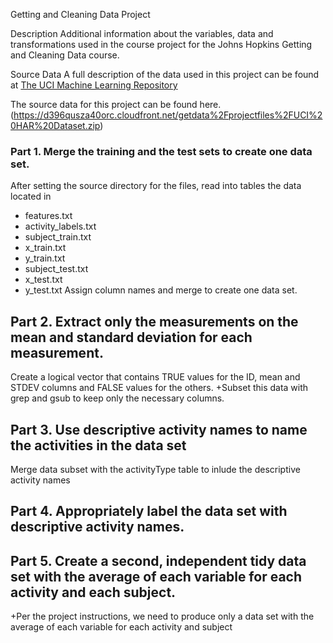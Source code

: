 Getting and Cleaning Data Project

Description
Additional information about the variables, data and transformations used in the course project for the Johns Hopkins Getting and Cleaning Data course.

Source Data
A full description of the data used in this project can be found at [The UCI Machine Learning Repository](http://archive.ics.uci.edu/ml/datasets/Human+Activity+Recognition+Using+Smartphones)

The source data for this project can be found here.(https://d396qusza40orc.cloudfront.net/getdata%2Fprojectfiles%2FUCI%20HAR%20Dataset.zip)

### Part 1. Merge the training and the test sets to create one data set.
After setting the source directory for the files, read into tables the data located in
- features.txt
- activity_labels.txt
- subject_train.txt
- x_train.txt
- y_train.txt
- subject_test.txt
- x_test.txt
- y_test.txt
Assign column names and merge to create one data set.

## Part 2. Extract only the measurements on the mean and standard deviation for each measurement. 
Create a logical vector that contains TRUE values for the ID, mean and STDEV columns and FALSE values for the others.
+Subset this data with grep and gsub to keep only the necessary columns.

## Part 3. Use descriptive activity names to name the activities in the data set
Merge data subset with the activityType table to inlude the descriptive activity names

## Part 4. Appropriately label the data set with descriptive activity names.


## Part 5. Create a second, independent tidy data set with the average of each variable for each activity and each subject. 
+Per the project instructions, we need to produce only a data set with the average of each variable for each activity and subject